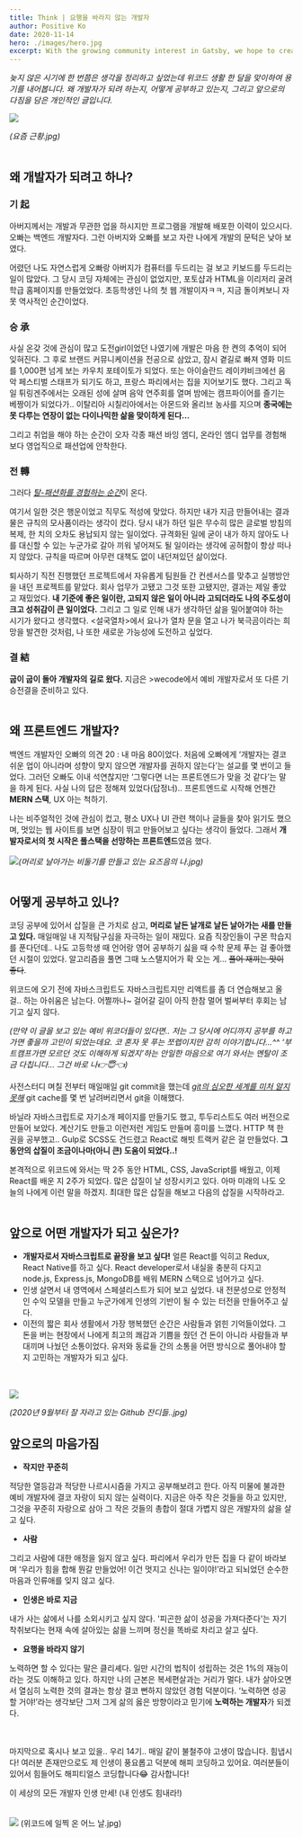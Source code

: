```yaml
---
title: Think | 요행을 바라지 않는 개발자
author: Positive Ko
date: 2020-11-14
hero: ./images/hero.jpg
excerpt: With the growing community interest in Gatsby, we hope to create more resources that make it easier for anyone to grasp the power of this incredible tool.
---
```


*늦지 않은 시기에 한 번쯤은 생각을 정리하고 싶었는데 위코드 생활 한 달을 맞이하여 용기를 내어봅니다. 왜 개발자가 되려 하는지, 어떻게 공부하고 있는지, 그리고 앞으로의 다짐을 담은 개인적인 글입니다.*



![](https://images.velog.io/images/edie_ko/post/a46e4f41-82b8-476e-b456-f52989d6fa59/image.png)

_(요즘 근황.jpg)_
<br>
<br>
## **왜 개발자가 되려고 하나?**

### 기 起

아버지께서는 개발과 무관한 업을 하시지만 프로그램을 개발해 배포한 이력이 있으시다. 오빠는 백엔드 개발자다. 그런 아버지와 오빠를 보고 자란 나에게 개발의 문턱은 낮아 보였다.  

어렸던 나도 자연스럽게 오빠랑 아버지가 컴퓨터를 두드리는 걸 보고 키보드를 두드리는 일이 많았다. 그 당시 코딩 자체에는 관심이 없었지만, 포토샵과 HTML을 이리저리 굴려 학급 홈페이지를 만들었었다. 초등학생인 나의 첫 웹 개발이자ㅋㅋ, 지금 돌이켜보니 자못 역사적인 순간이었다. 

### 승 承

사실 온갖 것에 관심이 많고 도전girl이었던 나였기에 개발은 마음 한 켠의 추억이 되어 잊혀진다. 그 후로 브랜드 커뮤니케이션을 전공으로 삼았고, 잠시 곁길로 빠져 영화 미드를 1,000편 넘게 보는 카우치 포테이토가 되었다. 또는 아이슬란드 레이캬비크에선 음악 페스티벌 스태프가 되기도 하고, 프랑스 파리에서는 집을 지어보기도 했다. 그리고 독일 튀링겐주에서는 오래된 성에 살며 음악 연주회를 열며 밤에는 캠프파이어를 즐기는 베짱이가 되었다가.. 이탈리아 시칠리아에서는 아몬드와 올리브 농사를 지으며 **종국에는 못 다루는 연장이 없는 다이나믹한 삶을 맞이하게 된다...**

그리고 취업을 해야 하는 순간이 오자 각종 패션 바잉 엠디, 온라인 엠디 업무를 경험해보다 영업직으로 패션업에 안착한다. 

### 전 轉

그러다 <u>_탈-패션화를 경험하는 순간_</u>이 온다. 

여기서 일한 것은 행운이었고 직무도 적성에 맞았다. 하지만 내가 지금 만들어내는 결과물은 규칙의 모사품이라는 생각이 컸다. 당시 내가 하던 일은 무수히 많은 글로벌 방침의 복제, 한 치의 오차도 용납되지 않는 일이었다. 규격화된 일에 굳이 내가 하지 않아도 나를 대신할 수 있는 누군가로 갈아 끼워 넣어져도 될 일이라는 생각에 공허함이 항상 떠나지 않았다. 규칙을 따르며 아무런 대책도 없이 내던져있던 삶이었다.

퇴사하기 직전 진행했던 프로젝트에서 자유롭게 팀원들 간 컨센서스를 맞추고 실행방안을 내던 프로젝트를 맡았다. 회사 업무가 고됐고 그것 또한 고됐지만, 결과는 제일 좋았고 재밌었다. **내 기준에 좋은 일이란, 고되지 않은 일이 아니라 고되더라도 나의 주도성이 크고 성취감이 큰 일이었다.** 그리고 그 일로 인해 내가 생각하던 삶을 밀어붙여야 하는 시기가 왔다고 생각했다. <설국열차>에서 요나가 열차 문을 열고 나가 북극곰이라는 희망을 발견한 것처럼, 나 또한 새로운 가능성에 도전하고 싶었다. 

### 결 結

**굽이 굽이 돌아 개발자의 길로 왔다.** 지금은 >wecode에서 예비 개발자로서 또 다른 기승전결을 준비하고 있다. 
<br>
<br>
## **왜 프론트엔드 개발자?**

백엔드 개발자인 오빠의 의견 20 : 내 마음 80이었다. 처음에 오빠에게 ‘개발자는 결코 쉬운 업이 아니라며 성향이 맞지 않으면 개발자를 권하지 않는다’는 설교를 몇 번이고 들었다. 그러던 오빠도 이내 석연찮지만 ‘그렇다면 너는 프론트엔드가 맞을 것 같다’는 말을 하게 된다. 사실 나의 답은 정해져 있었다(답정너).. 프론트엔드로 시작해 언젠간 **MERN 스택**, UX 아는 척하기.

나는 비주얼적인 것에 관심이 컸고, 평소 UX나 UI 관련 책이나 글들을 찾아 읽기도 했으며, 멋있는 웹 사이트를 보면 심장이 뛰고 만들어보고 싶다는 생각이 들었다. 그래서 **개발자로서의 첫 시작은 풀스택을 선망하는 프론트엔드**였음 했다. 
<br>
<br>
![](https://images.velog.io/images/edie_ko/post/356e310e-9ad4-437c-93e3-254f3b8cc7a7/image.png)_(머리로 날아가는 비둘기를 만들고 있는 요즈음의 나.jpg)_
<br>
<br>
## **어떻게 공부하고 있나?**

코딩 공부에 있어서 삽질을 큰 가치로 삼고, **머리로 날든 날개로 날든 날아가는 새를 만들고 있다.** 매일매일 내 지적탐구심을 자극하는 일이 재밌다. 요즘 직장인들이 구몬 학습지를 푼다던데.. 나도 고등학생 때 언어랑 영어 공부하기 싫을 때 수학 문제 푸는 걸 좋아했던 시절이 있었다. 알고리즘을 풀면 그때 노스탤지어가 확 오는 게... ~~풀어 재끼는 맛이 좋다~~.

위코드에 오기 전에 자바스크립트도 자바스크립트지만 리액트를 좀 더 연습해보고 올걸.. 하는 아쉬움은 남는다. 어쩔까나~ 걸어갈 길이 아직 한참 멀어 벌써부터 후회는 남기고 싶지 않다. 

_(만약 이 글을 보고 있는 예비 위코더들이 있다면.. 저는 그 당시에 어디까지 공부를 하고 가면 좋을까 고민이 되었는데요. 코 혼자 못 푸는 쪼렙이지만 감히 이야기합니다...^^  ‘부트캠프가면 모르던 것도 이해하게 되겠지’하는 안일한 마음으로 여기 와서는 멘탈이 조금 다칩니다... 그건 바로 나👉😇👈)_

사전스터디 며칠 전부터 매일매일 git commit을 했는데 <u>_git의 심오한 세계를 미처 알지 못해_</u> git cache를 몇 번 날려버리면서 git을 이해했다. 

바닐라 자바스크립트로 자기소개 페이지를 만들기도 했고, 투두리스트도 여러 버전으로 만들어 보았다. 계산기도 만들고 이런저런 게임도 만들며 흥미를 느꼈다. HTTP 책 한 권을 공부했고.. Gulp로 SCSS도 건드렸고 React로 해빗 트랙커 같은 걸 만들었다. **그동안의 삽질이 조금이나마(아니 큰) 도움이 되었다..!**

본격적으로 위코드에 와서는 딱 2주 동안 HTML, CSS, JavaScript를 배웠고, 이제 React를 배운 지 2주가 되었다. 많은 삽질이 날 성장시키고 있다. 아마 미래의 나도 오늘의 나에게 이런 말을 하겠지. 최대한 많은 삽질을 해보고 다음의 삽질을 시작하라고.
<br>
<br>
## 앞으로 **어떤 개발자가 되고 싶은가?**

- **개발자로서 자바스크립트로 끝장을 보고 싶다!** 얼른 React를 익히고 Redux, React Native를 하고 싶다. React developer로서 내실을 충분히 다지고 node.js, Express.js, MongoDB를 배워 MERN 스택으로 넘어가고 싶다.
- 인생 살면서 내 영역에서 스페셜리스트가 되어 보고 싶었다. 내 전문성으로 안정적인 수익 모델을 만들고 누군가에게 인생의 기반이 될 수 있는 터전을 만들어주고 싶다.
- 이전의 짧은 회사 생활에서 가장 행복했던 순간은 사람들과 얽힌 기억들이었다. 그 돈을 버는 현장에서 나에게 최고의 쾌감과 기쁨을 줬던 건 돈이 아니라 사람들과 부대끼며 나눴던 소통이었다. 유저와 동료들 간의 소통을 어떤 방식으로 풀어내야 할지 고민하는 개발자가 되고 싶다.
<br><br><br>

![](https://images.velog.io/images/edie_ko/post/c85cf605-3252-4459-ba1c-cffb87032a8d/image.png)

_(2020년 9월부터 잘 자라고 있는 Github 잔디들..jpg)_

## **앞으로의 마음가짐**

- **작지만 꾸준히**

적당한 열등감과 적당한 나르시시즘을 가지고 공부해보려고 한다. 아직 미물에 불과한 예비 개발자에 결코 자랑이 되지 않는 실력이다. 지금은 아주 작은 것들을 하고 있지만, 그것을 꾸준히 자랑으로 삼아 그 작은 것들의 총합이 절대 가볍지 않은 개발자의 삶을 살고 싶다.

- **사람**

그리고 사람에 대한 애정을 잃지 않고 싶다. 파리에서 우리가 만든 집을 다 같이 바라보며 ‘우리가 힘을 합해 뭔갈 만들었어! 이건 멋지고 신나는 일이야!’라고 되뇌었던 순수한 마음과 인류애를 잊지 않고 싶다.

- **인생은 바로 지금**

내가 사는 삶에서 나를 소외시키고 싶지 않다. '피곤한 삶이 성공을 가져다준다'는 자기 착취보다는 현재 속에 살아있는 삶을 느끼며 정신을 똑바로 차리고 살고 싶다.

- **요행을 바라지 않기**

노력하면 할 수 있다는 말은 클리셰다. 일만 시간의 법칙이 성립하는 것은 1%의 재능이라는 것도 이해하고 있다. 하지만 나의 근본은 복세편살과는 거리가 멀다. 내가 살아오면서 열심히 노력한 것의 결과는 항상 결코 뻔하지 않았던 경험 덕분이다. ‘노력하면 성공할 거야!’라는 생각보단 그저 그게 삶의 옳은 방향이라고 믿기에 **노력하는 개발자**가 되겠다.
<br><br><br>

마지막으로 혹시나 보고 있을.. 우리 14기.. 매일 같이 불철주야 고생이 많습니다. 힘냅시다! 여러분 존재만으로도 제 인생이 풍요롭고 덕분에 해피 코딩하고 있어요. 여러분들이 있어서 힘들어도 해피티얼스 코딩합니다😂 감사합니다! 

이 세상의 모든 개발자 인생 만세! (내 인생도 힘내라!)
<br><br><br>
![](https://images.velog.io/images/edie_ko/post/77b07c80-9833-49b9-8f52-9b3cacabde43/image.png)
(위코드에 일찍 온 어느 날.jpg)